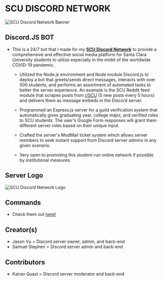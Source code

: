 # SCU DISCORD NETWORK

![SCU Discord Network Banner](https://github.com/jasonanhvu/scu-discord-bot/blob/master/assets/scu_banner.png?raw=true)

## Discord.JS BOT
- This is a 24/7 bot that I made for my [**SCU Discord Network**](https://invite.gg/gobroncos) to provide a comprehensive and effective social media platform for Santa Clara University students to utilize especially in the midst of the worldwide COVID-19 pandemic.

  - Utilized the Node.js environment and Node module Discord.js to deploy a bot that greets/sends direct messages, interacts with over 500 students, and performs an assortment of automated tasks to better the server experience. An example is the SCU Reddit feed module that scrapes posts from [r/SCU](https://reddit.com/r/SCU) (5 new posts every 5 hours) and delivers them as message embeds in the Discord server.

  - Programmed an Express.js server for a guild verification system that automatically gives graduating year, college major, and verified roles to SCU students. The user's Google Form responses will grant them different server roles based on their unique input.

  - Crafted the server's ModMail ticket system which allows server members to seek instant support from Discord server admins in any given scenario.

  - Very open to promoting this student-run online network if possible by institutional measures.

## Server Logo
![SCU Discord Network Logo](https://github.com/jasonanhvu/scu-discord-bot/blob/master/assets/logo-pic.png?raw=true)

## Commands
- Check them out [here!](https://github.com/jasonanhvu/scu-discord-bot/tree/master/commands)

## Creator(s)
- Jason Vu = Discord server owner, admin, and back-end
- Samuel Stephen = Discord server admin and back-end

## Contributors
- Kairan Quazi = Discord server moderator and back-end
